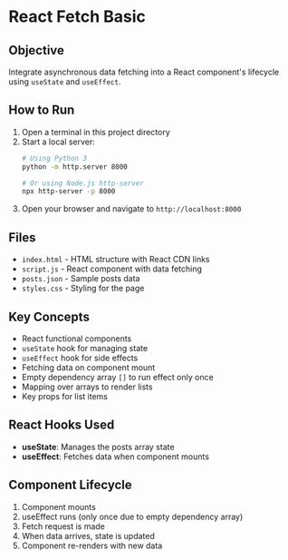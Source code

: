 # React Fetch Basic

## Objective
Integrate asynchronous data fetching into a React component's lifecycle using `useState` and `useEffect`.

## How to Run
1. Open a terminal in this project directory
2. Start a local server:
   ```bash
   # Using Python 3
   python -m http.server 8000
   
   # Or using Node.js http-server
   npx http-server -p 8000
   ```
3. Open your browser and navigate to `http://localhost:8000`

## Files
- `index.html` - HTML structure with React CDN links
- `script.js` - React component with data fetching
- `posts.json` - Sample posts data
- `styles.css` - Styling for the page

## Key Concepts
- React functional components
- `useState` hook for managing state
- `useEffect` hook for side effects
- Fetching data on component mount
- Empty dependency array `[]` to run effect only once
- Mapping over arrays to render lists
- Key props for list items

## React Hooks Used
- **useState**: Manages the posts array state
- **useEffect**: Fetches data when component mounts

## Component Lifecycle
1. Component mounts
2. useEffect runs (only once due to empty dependency array)
3. Fetch request is made
4. When data arrives, state is updated
5. Component re-renders with new data
